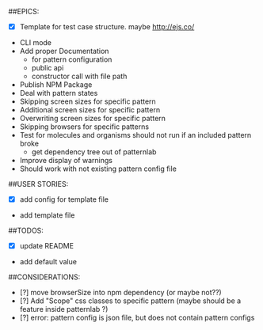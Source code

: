 ##EPICS:
* [x] Template for test case structure. maybe http://ejs.co/
* CLI mode
* Add proper Documentation 
    * for pattern configuration
    * public api
    * constructor call with file path
* Publish NPM Package
* Deal with pattern states
* Skipping screen sizes for specific pattern
* Additional screen sizes for specific pattern
* Overwriting screen sizes for specific pattern
* Skipping browsers for specific patterns
* Test for molecules and organisms should not run if an included pattern broke
    * get dependency tree out of patternlab
* Improve display of warnings
* Should work with not existing pattern config file

##USER STORIES: 
* [x] add config for template file
* add template file

##TODOS:
* [x] update README
* add default value


##CONSIDERATIONS:
* [?] move browserSize into npm dependency (or maybe not??)
* [?] Add "Scope" css classes to specific pattern (maybe should be a feature inside patternlab ?)
* [?] error: pattern config is json file, but does not contain pattern configs